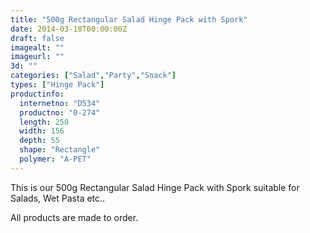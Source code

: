 ```yaml
---
title: "500g Rectangular Salad Hinge Pack with Spork"
date: 2014-03-18T00:00:00Z
draft: false
imagealt: ""
imageurl: ""
3d: ""
categories: ["Salad","Party","Snack"]
types: ["Hinge Pack"]
productinfo:
  internetno: "D534"
  productno: "0-274"
  length: 250
  width: 156
  depth: 55
  shape: "Rectangle"
  polymer: "A-PET"
---
```

This is our 500g Rectangular Salad Hinge Pack with Spork suitable for Salads, Wet Pasta etc..

All products are made to order.

 